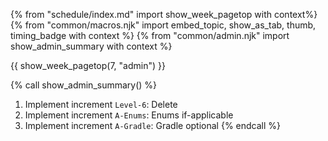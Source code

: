 {% from "schedule/index.md" import show_week_pagetop with context%}
{% from "common/macros.njk" import embed_topic, show_as_tab, thumb, timing_badge with context %}
{% from "common/admin.njk" import show_admin_summary with context %}

{{ show_week_pagetop(7, "admin") }}

{% call show_admin_summary() %}
1. Implement increment `Level-6`: Delete
1. Implement increment `A-Enums`: Enums <span class="badge badge-pill badge-secondary">if-applicable</span>
1. Implement increment `A-Gradle`: Gradle <span class="badge badge-pill badge-secondary">optional</span>
{% endcall %}

<include src="dukeFragment.md" boilerplate var-displacement="../.." var-header="**`Level-6`: Delete**" var-fragment="text.md#level6" />
<include src="dukeFragment.md" boilerplate var-displacement="../.." var-header="**`A-Enums`: Enums**" var-tag="if-applicable" var-fragment="extensions.mbdf#A-Enums" />
<include src="dukeFragment.md" boilerplate var-displacement="../.." var-header="**`A-Gradle`: Gradle**" var-tag="optional" var-fragment="extensions.mbdf#A-Gradle" />

